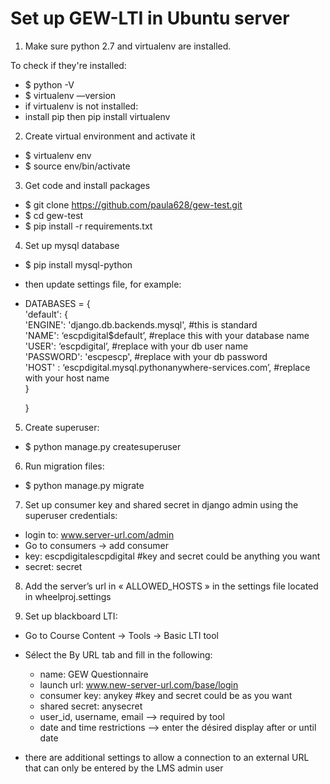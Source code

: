 # Set up GEW-LTI in Ubuntu server

1. Make sure python 2.7  and virtualenv are installed. 

To check if they're installed:
* $ python -V
* $ virtualenv —version
* if virtualenv is not installed:
* install pip then pip install virtualenv

2. Create virtual environment and activate it
* $ virtualenv env
* $ source env/bin/activate

3. Get code and install packages
* $ git clone https://github.com/paula628/gew-test.git
* $ cd gew-test
* $ pip install -r requirements.txt

4. Set up mysql database
* $ pip install mysql-python
* then update settings file, for example:
* DATABASES = 
 {<br/>
	  'default': {<br/>
	    	'ENGINE': 'django.db.backends.mysql', #this is standard <br/>
	    	'NAME': ‘escpdigital$default’, #replace this with your database name <br/>
	    	'USER': ‘escpdigital’, #replace with your db user name <br/>
	    	'PASSWORD': 'escpescp', #replace with your db password <br/>
	    	'HOST' : ‘escpdigital.mysql.pythonanywhere-services.com’, #replace with your host name <br/>
	    }

	}

5. Create superuser:
* $ python manage.py createsuperuser

6. Run migration files:
* $ python manage.py migrate

7. Set up consumer key and shared secret in django admin using the superuser credentials:
* login to: www.server-url.com/admin
* Go to consumers -> add consumer
* key: escpdigitalescpdigital #key and secret could be anything you want
* secret: secret

8. Add the server’s url in « ALLOWED_HOSTS » in the settings file located in wheelproj.settings 

9. Set up blackboard LTI:
* Go to  Course Content -> Tools -> Basic LTI tool 
* Sélect the By URL tab and fill in the following:

	* name: GEW Questionnaire
	* launch url: www.new-server-url.com/base/login
	* consumer key: anykey #key and secret could be as you want
	* shared secret: anysecret
	* user_id, username, email —> required by tool
	* date and time restrictions —> enter the désired display after or until date 

*  there are additional settings to allow a connection to an external URL that can only be entered by the LMS admin user

